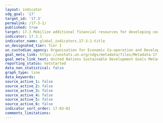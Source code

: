 ```yaml
---
layout: indicator
sdg_goal: '17'
target_id: '17.3'
permalink: /17-3-1/
published: true
target: 17.3 Mobilize additional financial resources for developing countries from multiple sources
indicator: 17.3.1
indicator_name: global_indicators.17-3-1-title
un_designated_tier: Tier I
un_custodian_agency: Organisation for Economic Co-operation and Development (OECD), United Nations Conference on Trade and Development (UNCTAD)
goal_meta_link: https://unstats.un.org/sdgs/metadata/files/Metadata-17-03-01.pdf
goal_meta_link_text: United Nations Sustainable Development Goals Metadata (PDF 203 KB)
reporting_status: notstarted
data_non_statistical: false
graph_type: line
data_keywords:  
source_active_1: false
source_active_2: false
source_active_3: false
source_active_4: false
source_active_5: false
source_active_6: false
indicator_sort_order: 17-03-01
comments_limitations: 
---
```

